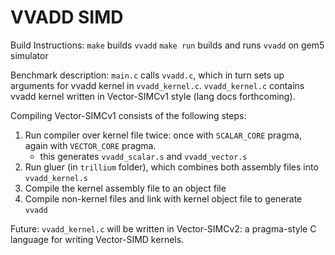 # VVADD SIMD

Build Instructions:
`make` builds `vvadd`
`make run` builds and runs `vvadd` on gem5 simulator


Benchmark description:
`main.c` calls `vvadd.c`, which in turn sets up arguments for vvadd kernel in `vvadd_kernel.c`.
`vvadd_kernel.c` contains vvadd kernel written in Vector-SIMCv1 style (lang docs forthcoming).


Compiling Vector-SIMCv1 consists of the following steps:
1. Run compiler over kernel file twice: once with `SCALAR_CORE` pragma, again with `VECTOR_CORE` pragma.
	- this generates `vvadd_scalar.s` and `vvadd_vector.s`
2. Run gluer (in `trillium` folder), which combines both assembly files into `vvadd_kernel.s`
3. Compile the kernel assembly file to an object file
4. Compile non-kernel files and link with kernel object file to generate `vvadd`


Future:
`vvadd_kernel.c` will be written in Vector-SIMCv2: a pragma-style C language for writing Vector-SIMD kernels.
